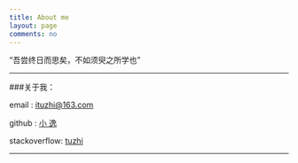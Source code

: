 ```yaml
---
title: About me
layout: page
comments: no
---
```


“吾尝终日而思矣，不如须臾之所学也”

----

###关于我：        

email  : ituzhi@163.com

github : [小 逸](https://github.com/huangtuzhi)

stackoverflow: [tuzhi](http://stackoverflow.com/users/3981239/huangtuzhi)

----

